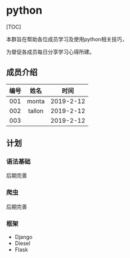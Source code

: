 

# python



[TOC]

本群旨在帮助各位成员学习及使用python相关技巧，

为督促各成员每日分享学习心得所建。





## 成员介绍

| 编号 |  姓名  |   时间    |
| :--: | :----: | :-------: |
| 001  | monta  | 2019-2-12 |
| 002  | tallon | 2019-2-12 |
| 003  |        | 2019-2-12 |





## 计划

### 语法基础

后期完善



### 爬虫

后期完善



### 框架

- Django
- Diesel
- Flask

#### 



